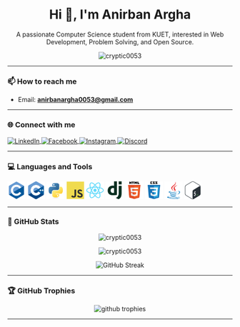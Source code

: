 <h1 align="center">Hi 👋, I'm Anirban Argha</h1>
<p align="center">A passionate Computer Science student from KUET, interested in Web Development, Problem Solving, and Open Source.</p>

<p align="center">
  <img src="https://komarev.com/ghpvc/?username=cryptic0053&label=Profile%20views&color=0e75b6&style=flat" alt="cryptic0053" />
</p>

---

### 📫 How to reach me
- Email: **anirbanargha0053@gmail.com**

---

### 🌐 Connect with me

<p align="left">
  <a href="https://www.linkedin.com/in/anirban-argha-4a20b7278/" target="blank">
    <img align="center" src="https://raw.githubusercontent.com/rahuldkjain/github-profile-readme-generator/master/src/images/icons/Social/linked-in-alt.svg" alt="LinkedIn" height="30" width="40" />
  </a>
  <a href="https://www.facebook.com/profile.php?id=100011839549718" target="blank">
    <img align="center" src="https://raw.githubusercontent.com/rahuldkjain/github-profile-readme-generator/master/src/images/icons/Social/facebook.svg" alt="Facebook" height="30" width="40" />
  </a>
  <a href="https://instagram.com/_the__cryptic_" target="blank">
    <img align="center" src="https://raw.githubusercontent.com/rahuldkjain/github-profile-readme-generator/master/src/images/icons/Social/instagram.svg" alt="Instagram" height="30" width="40" />
  </a>
  <a href="https://discord.com/users/argha7568" target="blank">
    <img align="center" src="https://raw.githubusercontent.com/rahuldkjain/github-profile-readme-generator/master/src/images/icons/Social/discord.svg" alt="Discord" height="30" width="40" />
  </a>
</p>

---

### 💻 Languages and Tools

<p align="left">
  <img src="https://raw.githubusercontent.com/devicons/devicon/master/icons/c/c-original.svg" alt="C" width="40" height="40"/>
  <img src="https://raw.githubusercontent.com/devicons/devicon/master/icons/cplusplus/cplusplus-original.svg" alt="C++" width="40" height="40"/>
  <img src="https://raw.githubusercontent.com/devicons/devicon/master/icons/python/python-original.svg" alt="Python" width="40" height="40"/>
  <img src="https://raw.githubusercontent.com/devicons/devicon/master/icons/javascript/javascript-original.svg" alt="JavaScript" width="40" height="40"/>
  <img src="https://raw.githubusercontent.com/devicons/devicon/master/icons/react/react-original.svg" alt="React" width="40" height="40"/>
  <img src="https://raw.githubusercontent.com/devicons/devicon/master/icons/django/django-plain.svg" alt="Django" width="40" height="40"/>
  <img src="https://raw.githubusercontent.com/devicons/devicon/master/icons/html5/html5-original-wordmark.svg" alt="HTML" width="40" height="40"/>
  <img src="https://raw.githubusercontent.com/devicons/devicon/master/icons/css3/css3-original-wordmark.svg" alt="CSS" width="40" height="40"/>
  <img src="https://raw.githubusercontent.com/devicons/devicon/master/icons/java/java-original.svg" alt="Java" width="40" height="40"/>
  <img src="https://raw.githubusercontent.com/devicons/devicon/master/icons/bash/bash-original.svg" alt="Shell Script" width="40" height="40"/>
</p>

---

### 🧩 GitHub Stats
<p align="center">
  <img src="https://github-readme-stats.vercel.app/api?username=cryptic0053&show_icons=true&theme=dark" alt="cryptic0053" />
</p>
<p align="center">
  <img src="https://github-readme-stats.vercel.app/api/top-langs/?username=cryptic0053&layout=compact&theme=dark" alt="cryptic0053" />
</p>
<p align="center">
  <img src="https://streak-stats.demolab.com?user=cryptic0053&theme=dark" alt="GitHub Streak" />
</p>


---

### 🏆 GitHub Trophies

<p align="center">
  <img src="https://github-profile-trophy.vercel.app/?username=cryptic0053&theme=gruvbox&no-frame=true&row=1&&margin-w=10&margin-h=15" alt="github trophies" />
</p>

---
